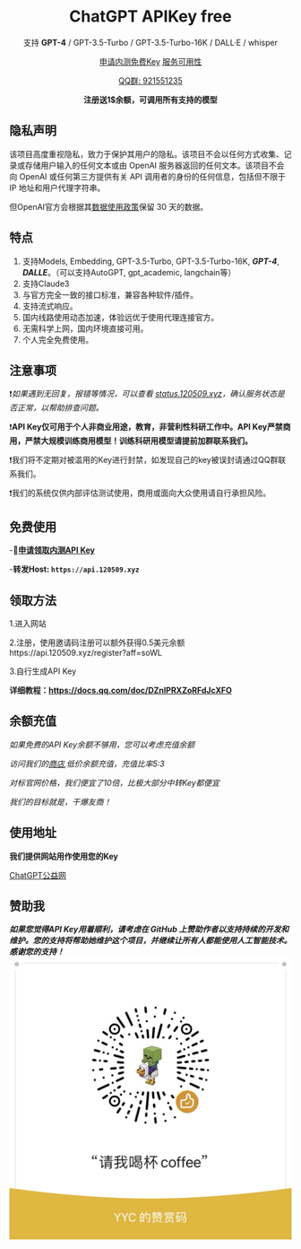 <div align="center">
<h1 align="center">ChatGPT APIKey free</h1>

支持 **GPT-4** / GPT-3.5-Turbo / GPT-3.5-Turbo-16K / DALL·E / whisper

[申请内测免费Key](https://api.120509.xyz)  [服务可用性](https://status.120509.xyz/status/ai)

[QQ群: 921551235](http://qm.qq.com/cgi-bin/qm/qr?_wv=1027&k=b_iVTl7wDxl7AfmOZMvoA_vZY7zeviBh&authKey=BVeGeMiHJ8tepsevcRsBB%2Fk%2BJ9ojVStlh%2BKA4o%2BFB%2FGd81uVKbY3BDa5tZgdmqCK&noverify=0&group_code=921551235)

**注册送1$余额，可调用所有支持的模型**
</div>

## 隐私声明

该项目高度重视隐私，致力于保护其用户的隐私。该项目不会以任何方式收集、记录或存储用户输入的任何文本或由 OpenAI 服务器返回的任何文本。该项目不会向 OpenAI 或任何第三方提供有关 API 调用者的身份的任何信息，包括但不限于 IP 地址和用户代理字符串。

但OpenAI官方会根据其[数据使用政策](https://platform.openai.com/docs/data-usage-policies)保留 30 天的数据。

## 特点
1. 支持Models, Embedding, GPT-3.5-Turbo, GPT-3.5-Turbo-16K, ***GPT-4***, ***DALLE***。（可以支持AutoGPT, gpt_academic, langchain等）
2. 支持Claude3
3. 与官方完全一致的接口标准，兼容各种软件/插件。
4. 支持流式响应。
5. 国内线路使用动态加速，体验远优于使用代理连接官方。
6. 无需科学上网，国内环境直接可用。
7. 个人完全免费使用。

## 注意事项

❗*如果遇到无回复，报错等情况，可以查看 [status.120509.xyz](https://status.120509.xyz)，确认服务状态是否正常，以帮助排查问题。*

❗️**API Key仅可用于个人非商业用途，教育，非营利性科研工作中。API Key严禁商用，严禁大规模训练商用模型！训练科研用模型请提前加群联系我们。**

❗️我们将不定期对被滥用的Key进行封禁，如发现自己的key被误封请通过QQ群联系我们。

❗️我们的系统仅供内部评估测试使用，商用或面向大众使用请自行承担风险。

## 免费使用

-**🚀[申请领取内测API Key](https://api.120509.xyz)**

-**转发Host: `https://api.120509.xyz`**

## 领取方法

1.进入网站

2.注册，使用邀请码注册可以额外获得0.5美元余额https://api.120509.xyz/register?aff=soWL

3.自行生成API Key

**详细教程：https://docs.qq.com/doc/DZnlPRXZoRFdJcXFO**

## 余额充值

*如果免费的API Key余额不够用，您可以考虑充值余额*

*访问我们的[商店](https://dwz.cn/37UcZzch),低价余额充值，充值比率5:3*

*对标官网价格，我们便宜了10倍，比极大部分中转Key都便宜*

*我们的目标就是，干爆友商！*

## 使用地址

**我们提供网站用作使用您的Key**

[ChatGPT公益网](https://www.20082009.xyz/)

## 赞助我

***如果您觉得API Key用着顺利，请考虑在 GitHub 上赞助作者以支持持续的开发和维护。您的支持将帮助她维护这个项目，并继续让所有人都能使用人工智能技术。感谢您的支持！***
![](3c3791a93ec7a7e6e9278ad31007065.jpg)
